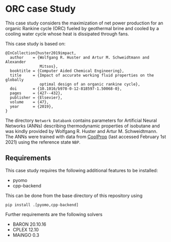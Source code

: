 <!-- This file is part of the COMANDO project which is released under the MIT
license. See file LICENSE for full license details. -->
# ORC case Study

This case study considers the maximization of net power production for an organic Rankine cycle (ORC) fueled by geothermal brine and cooled by a cooling water cycle whose heat is dissipated through fans.

This case study is based on:

    @InCollection{huster2019impact,
      author    = {Wolfgang R. Huster and Artur M. Schweidtmann and Alexander
                   Mitsos},
      booktitle = {Computer Aided Chemical Engineering},
      title     = {Impact of accurate working fluid properties on the globally
                   optimal design of an organic rankine cycle},
      doi       = {10.1016/b978-0-12-818597-1.50068-0},
      pages     = {427--432},
      publisher = {Elsevier},
      volume    = {47},
      year      = {2019},
    }

The directory `Network Databank` contains parameters for Artificial Neural Networks (ANNs) describing thermodynamic properties of isobutane and was kindly provided by Wolfgang R. Huster and Artur M. Schweidtmann.
The ANNs were trained with data from [CoolProp](http://www.coolprop.org/) (last accessed February 1st 2021) using the reference state `NBP`.

## Requirements

This case study requires the following additional features to be installed:
- pyomo
- cpp-backend

This can be done from the base directory of this repository using
```shell
pip install .[pyomo,cpp-backend]
```

Further requirements are the following solvers
- BARON 20.10.16
- CPLEX 12.10
- MAiNGO 0.3